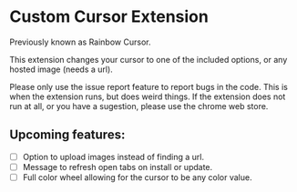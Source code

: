 # Custom Cursor Extension
Previously known as Rainbow Cursor.
  
This extension changes your cursor to one of the included options, or any hosted image (needs a url).  

Please only use the issue report feature to report bugs in the code. This is when the extension runs, but does weird things. If the extension does not run at all, or you have a sugestion, please use the chrome web store.
## Upcoming features:
- [ ] Option to upload images instead of finding a url.
- [ ] Message to refresh open tabs on install or update.
- [ ] Full color wheel allowing for the cursor to be any color value.
